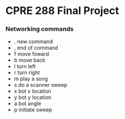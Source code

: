 # CPRE 288 Final Project

### Networking commands
- . new command
- , end of command
- f move foward
- b move back
- l turn left
- r turn right
- m play a song
- s do a scanner sweep
- x bot x location
- y bot y location
- a bot angle
- p initiate sweep
